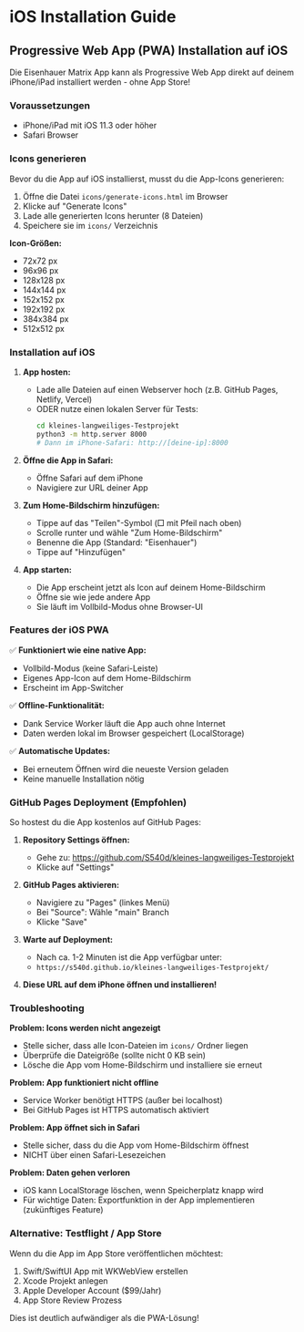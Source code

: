 # iOS Installation Guide

## Progressive Web App (PWA) Installation auf iOS

Die Eisenhauer Matrix App kann als Progressive Web App direkt auf deinem iPhone/iPad installiert werden - ohne App Store!

### Voraussetzungen
- iPhone/iPad mit iOS 11.3 oder höher
- Safari Browser

### Icons generieren

Bevor du die App auf iOS installierst, musst du die App-Icons generieren:

1. Öffne die Datei `icons/generate-icons.html` im Browser
2. Klicke auf "Generate Icons"
3. Lade alle generierten Icons herunter (8 Dateien)
4. Speichere sie im `icons/` Verzeichnis

**Icon-Größen:**
- 72x72 px
- 96x96 px
- 128x128 px
- 144x144 px
- 152x152 px
- 192x192 px
- 384x384 px
- 512x512 px

### Installation auf iOS

1. **App hosten:**
   - Lade alle Dateien auf einen Webserver hoch (z.B. GitHub Pages, Netlify, Vercel)
   - ODER nutze einen lokalen Server für Tests:
     ```bash
     cd kleines-langweiliges-Testprojekt
     python3 -m http.server 8000
     # Dann im iPhone-Safari: http://[deine-ip]:8000
     ```

2. **Öffne die App in Safari:**
   - Öffne Safari auf dem iPhone
   - Navigiere zur URL deiner App

3. **Zum Home-Bildschirm hinzufügen:**
   - Tippe auf das "Teilen"-Symbol (□ mit Pfeil nach oben)
   - Scrolle runter und wähle "Zum Home-Bildschirm"
   - Benenne die App (Standard: "Eisenhauer")
   - Tippe auf "Hinzufügen"

4. **App starten:**
   - Die App erscheint jetzt als Icon auf deinem Home-Bildschirm
   - Öffne sie wie jede andere App
   - Sie läuft im Vollbild-Modus ohne Browser-UI

### Features der iOS PWA

✅ **Funktioniert wie eine native App:**
- Vollbild-Modus (keine Safari-Leiste)
- Eigenes App-Icon auf dem Home-Bildschirm
- Erscheint im App-Switcher

✅ **Offline-Funktionalität:**
- Dank Service Worker läuft die App auch ohne Internet
- Daten werden lokal im Browser gespeichert (LocalStorage)

✅ **Automatische Updates:**
- Bei erneutem Öffnen wird die neueste Version geladen
- Keine manuelle Installation nötig

### GitHub Pages Deployment (Empfohlen)

So hostest du die App kostenlos auf GitHub Pages:

1. **Repository Settings öffnen:**
   - Gehe zu: https://github.com/S540d/kleines-langweiliges-Testprojekt
   - Klicke auf "Settings"

2. **GitHub Pages aktivieren:**
   - Navigiere zu "Pages" (linkes Menü)
   - Bei "Source": Wähle "main" Branch
   - Klicke "Save"

3. **Warte auf Deployment:**
   - Nach ca. 1-2 Minuten ist die App verfügbar unter:
   - `https://s540d.github.io/kleines-langweiliges-Testprojekt/`

4. **Diese URL auf dem iPhone öffnen und installieren!**

### Troubleshooting

**Problem: Icons werden nicht angezeigt**
- Stelle sicher, dass alle Icon-Dateien im `icons/` Ordner liegen
- Überprüfe die Dateigröße (sollte nicht 0 KB sein)
- Lösche die App vom Home-Bildschirm und installiere sie erneut

**Problem: App funktioniert nicht offline**
- Service Worker benötigt HTTPS (außer bei localhost)
- Bei GitHub Pages ist HTTPS automatisch aktiviert

**Problem: App öffnet sich in Safari**
- Stelle sicher, dass du die App vom Home-Bildschirm öffnest
- NICHT über einen Safari-Lesezeichen

**Problem: Daten gehen verloren**
- iOS kann LocalStorage löschen, wenn Speicherplatz knapp wird
- Für wichtige Daten: Exportfunktion in der App implementieren (zukünftiges Feature)

### Alternative: Testflight / App Store

Wenn du die App im App Store veröffentlichen möchtest:
1. Swift/SwiftUI App mit WKWebView erstellen
2. Xcode Projekt anlegen
3. Apple Developer Account ($99/Jahr)
4. App Store Review Prozess

Dies ist deutlich aufwändiger als die PWA-Lösung!
